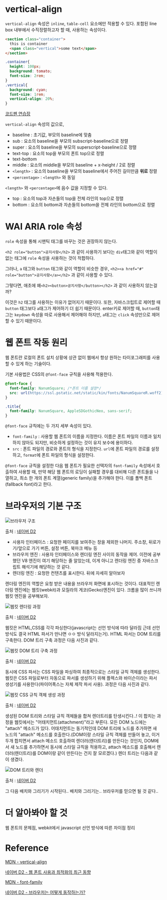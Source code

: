 # vertical-align

`vertical-align` 속성은 `inline`, `table-cell` 요소에만 적용할 수 있다. 포함된 line box 내부에서 수직정렬하고자 할 때, 사용하는 속성이다.

```HTML
<section class="container">
  this is container
  <span class="vertical">some text</span>
</section>
```

```CSS
.container{
  height: 100px;
  background: tomato;
  font-size: 2rem;
}
.vertical{
  background: cyan;
  font-size: 1rem;
  vertical-align: 20%;
}
```

[코드펜 연습장](https://codepen.io/hyorard-b/pen/oNLZOqP)

`vertical-align` 속성의 값으로,

- baseline : 초기값, 부모의 baseline에 맞춤
- sub : 요소의 baseline을 부모의 subscript-baseline으로 정렬
- super : 요소의 baseline을 부모의 superscript-baseline으로 정렬
- text-top : 요소의 top을 부모의 폰트 top으로 정렬
- text-bottom
- middle : 요소의 middle을 부모의 baseline + x-height / 2로 정렬
- `<length>` : 요소의 baseline을 부모의 baseline에서 주어진 길이만큼 **위로** 정렬
- `<percentage>` : `<length>` 와 동일

`<length>` 와 `<percentage>`에 음수 값을 지정할 수 있다.

- top : 요소의 top과 자손들의 top을 전체 라인의 top으로 정렬
- bottom : 요소의 bottom과 자손들의 bottom을 전체 라인의 bottom으로 정렬

# WAI ARIA role 속성

`role` 속성을 통해 시맨틱 태그를 바꾸는 것은 권장하지 않는다.

`<h2 role="button">공지사항</h2>` 과 같이 사용하기 보다는 `div`태그와 같이 역할이 없는 태그에 `role` 속성을 사용하는 것이 적합하다.

그러나, `a` 태그와 `button` 태그와 같이 역할이 비슷한 경우, `<h2><a href="#" role="button">공지사항</a></h2>` 과 같이 사용할 수 있다.

그렇다면, 애초에 왜`<h2><button>공지사항</button></h2>` 과 같이 사용하지 않는걸까?

이것은 `h2` 태그를 사용하는 이유가 없어지기 때문이다. 또한, 자바스크립트로 제어할 때 `button` 태그보다 `a`태그가 제어하기 더 쉽기 때문이다. enter키로 제어할 때, `button`태그는 `keydown` 속성을 따로 사용해서 제어해야 하지만, `a`태그는 `click` 속성만으로 제어할 수 있기 때문이다.

# 웹 폰트 작동 원리

웹 폰트란 로컬의 폰트 설치 상황에 상관 없이 웹에서 항상 원하는 타이포그래피를 사용할 수 있게 하는 기술이다.

기본 사용법은 CSS의 `@font-face` 규칙을 사용해 적용한다.

```CSS
@font-face {
  font-family: NanumSquare; /*폰트 이름 설정*/
  src: url(https://ssl.pstatic.net/static/kin/fonts/NanumSquareR.woff2) format("woff2");
}

.title{
  font-family: NanumSquare, AppleSDGothicNeo, sans-serif;
}
```

`@font-face` 규칙에는 두 가지 세부 속성이 있다.

- `font-family` : 사용할 웹 폰트의 이름을 지정한다. 이름은 폰트 파일의 이름과 일치하지 않아도 되지만, 비슷하게 설정하는 것이 유지 보수에 용이하다.
- `src` : 폰트 파일의 경로와 폰트의 형식을 지정한다. `url`에 폰트 파일의 경로를 설정하고, `format`에 폰트 파일의 형식을 설정한다.

`@font-face` 규칙을 설정한 다음 웹 폰트가 필요한 선택자의 `font-family` 속성에서 호출하여 사용할 때, 만약 해당 웹 폰트의 로딩이 실패할 경우를 대비해 다른 폰트들을 나열하고, 최소 한 개의 폰트 계열(generic family)을 추가해야 한다. 이를 폴백 폰트(fallback font)라고 한다.

# 브라우저의 기본 구조

![브라우저 구조](./assets/browser_structure.PNG)

출처 : [네이버 D2](https://d2.naver.com/helloworld/59361)

- 사용자 인터페이스 : 요청한 페이지를 보여주는 창을 제외한 나머지. 주소창, 뒤로가기/앞으로 가기 버튼, 설정 버튼, 북마크 메뉴 등
- 브라우저 엔진 : 사용자 인터페이스와 렌더링 엔진 사이의 동작을 제어. 이전에 공부했던 V8 엔진이 여기 해당하는 줄 알았는데, 이게 아니고 렌더링 엔진 중 자바스크립트 해석기에 해당하는 것 같다.
- 렌더링 엔진 : 요청한 컨텐츠를 표시한다. 뒤에 자세히 알아보자

렌더링 엔진의 역할은 요청 받은 내용을 브라우저 화면에 표시하는 것이다. 대표적인 렌더링 엔진에는 웹킷(webkit)과 모질라의 게코(Gecko)엔진이 있다. 크롬을 많이 쓰니까 웹킷 엔진을 공부해보자.

![웹킷 렌더링 과정](./assets/webkit.PNG)

출처 : [네이버 D2](https://d2.naver.com/helloworld/59361)

웹킷은 HTML,CSS를 각각 파싱한다(javascript는 선언 방식에 따라 달라짐 근데 선언 방식도 결국 HTML 파서가 만나면 ㅇㅇ 방식 달라지는거). HTML 파서는 DOM 트리를 구축한다. DOM 트리 구축 과정은 다음 사진과 같다.

![웹킷 DOM 트리 구축 과정](./assets/HTMLparsing.PNG)

출처 : [네이버 D2](https://d2.naver.com/helloworld/59361)

동시에 CSS 파서는 CSS 파일을 파싱하여 최종적으로는 스타일 규칙 객체를 생성한다. 웹킷은 CSS 파일로부터 자동으로 파서를 생성하기 위해 플렉스와 바이슨이라는 파서 생성기를 사용한다(파이어폭스는 자체 제작 파서 사용). 과정은 다음 사진과 같다.

![웹킷 CSS 규칙 객체 생성 과정](./assets/CSSparsing.PNG)

출처 : [네이버 D2](https://d2.naver.com/helloworld/59361)

생성된 DOM 트리와 스타일 규칙 객체들을 합쳐 렌더트리를 탄생시킨다..! 이 합치는 과정을 웹킷에서는 "어태치먼트(attachment)"라고 부른다. 모든 DOM 노드에는 "attach" 메소드가 있다. 어태치먼트는 동기적인데 DOM 트리에 노드를 추가하면 새 노드의 "attach" 메소드를 호출한다.(DOM이랑 스타일 규칙 객체를 만들어 놓고, 이거 두개 합치면서 attach 메소드 호출하여 렌더러(렌더트리)를 만든다는 것인지, DOM에서 새 노드를 추가하면서 동시에 스타일 규칙을 적용하고, attach 메소드를 호출해서 렌더러(렌더트리)를 DOM이랑 같이 만든다는 건지 잘 모르겠다.) 렌더 트리는 다음과 같이 생겼다.

![DOM 트리와 렌더](./assets/renderTree.PNG)

출처 : [네이버 D2](https://d2.naver.com/helloworld/59361)

그 다음 배치와 그리기가 시작된다.. 배치와 그리기는.. 브라우저를 믿으면 될 것 같다..

# 더 알아봐야 할 것

웹 폰트의 문제점, webkit에서 javascript 선언 방식에 따른 차이점 정리

# Reference

[MDN - vertical-align](https://developer.mozilla.org/ko/docs/Web/CSS/vertical-align)

[네이버 D2 - 웹 폰트 사용과 최적화의 최근 동향](https://d2.naver.com/helloworld/4969726)

[MDN - font-family](https://developer.mozilla.org/ko/docs/Web/CSS/font-family)

[네이버 D2 - 브라우저는 어떻게 동작하는가?](https://d2.naver.com/helloworld/59361)
